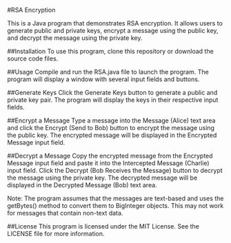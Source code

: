 #RSA Encryption

This is a Java program that demonstrates RSA encryption. It allows users to generate public and private keys, encrypt a message using the public key, and decrypt the message using the private key.

##Installation
To use this program, clone this repository or download the source code files.

##Usage
Compile and run the RSA.java file to launch the program. The program will display a window with several input fields and buttons.

##Generate Keys
Click the Generate Keys button to generate a public and private key pair. The program will display the keys in their respective input fields.

##Encrypt a Message
Type a message into the Message (Alice) text area and click the Encrypt (Send to Bob) button to encrypt the message using the public key. The encrypted message will be displayed in the Encrypted Message input field.

##Decrypt a Message
Copy the encrypted message from the Encrypted Message input field and paste it into the Intercepted Message (Charlie) input field. Click the Decrypt (Bob Receives the Message) button to decrypt the message using the private key. The decrypted message will be displayed in the Decrypted Message (Bob) text area.

Note: The program assumes that the messages are text-based and uses the getBytes() method to convert them to BigInteger objects. This may not work for messages that contain non-text data.

##License
This program is licensed under the MIT License. See the LICENSE file for more information.